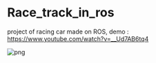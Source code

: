 # Race_track_in_ros
project of racing car made on ROS, demo : https://www.youtube.com/watch?v=__Ud7AB6tq4

![png](Race_track_in_ros/image.png)

